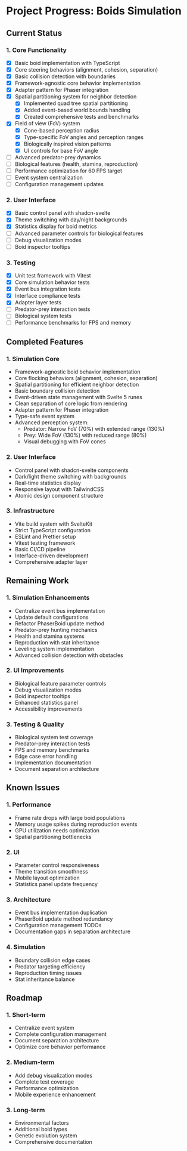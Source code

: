# Project Progress: Boids Simulation

## Current Status

### 1. Core Functionality

- [x] Basic boid implementation with TypeScript
- [x] Core steering behaviors (alignment, cohesion, separation)
- [x] Basic collision detection with boundaries
- [x] Framework-agnostic core behavior implementation
- [x] Adapter pattern for Phaser integration
- [x] Spatial partitioning system for neighbor detection
  - [x] Implemented quad tree spatial partitioning
  - [x] Added event-based world bounds handling
  - [x] Created comprehensive tests and benchmarks
- [x] Field of view (FoV) system
  - [x] Cone-based perception radius
  - [x] Type-specific FoV angles and perception ranges
  - [x] Biologically inspired vision patterns
  - [x] UI controls for base FoV angle
- [ ] Advanced predator-prey dynamics
- [ ] Biological features (health, stamina, reproduction)
- [ ] Performance optimization for 60 FPS target
- [ ] Event system centralization
- [ ] Configuration management updates

### 2. User Interface

- [x] Basic control panel with shadcn-svelte
- [x] Theme switching with day/night backgrounds
- [x] Statistics display for boid metrics
- [ ] Advanced parameter controls for biological features
- [ ] Debug visualization modes
- [ ] Boid inspector tooltips

### 3. Testing

- [x] Unit test framework with Vitest
- [x] Core simulation behavior tests
- [x] Event bus integration tests
- [x] Interface compliance tests
- [x] Adapter layer tests
- [ ] Predator-prey interaction tests
- [ ] Biological system tests
- [ ] Performance benchmarks for FPS and memory

## Completed Features

### 1. Simulation Core

- Framework-agnostic boid behavior implementation
- Core flocking behaviors (alignment, cohesion, separation)
- Spatial partitioning for efficient neighbor detection
- Basic boundary collision detection
- Event-driven state management with Svelte 5 runes
- Clean separation of core logic from rendering
- Adapter pattern for Phaser integration
- Type-safe event system
- Advanced perception system:
  - Predator: Narrow FoV (70%) with extended range (130%)
  - Prey: Wide FoV (130%) with reduced range (80%)
  - Visual debugging with FoV cones

### 2. User Interface

- Control panel with shadcn-svelte components
- Dark/light theme switching with backgrounds
- Real-time statistics display
- Responsive layout with TailwindCSS
- Atomic design component structure

### 3. Infrastructure

- Vite build system with SvelteKit
- Strict TypeScript configuration
- ESLint and Prettier setup
- Vitest testing framework
- Basic CI/CD pipeline
- Interface-driven development
- Comprehensive adapter layer

## Remaining Work

### 1. Simulation Enhancements

- Centralize event bus implementation
- Update default configurations
- Refactor PhaserBoid update method
- Predator-prey hunting mechanics
- Health and stamina systems
- Reproduction with stat inheritance
- Leveling system implementation
- Advanced collision detection with obstacles

### 2. UI Improvements

- Biological feature parameter controls
- Debug visualization modes
- Boid inspector tooltips
- Enhanced statistics panel
- Accessibility improvements

### 3. Testing & Quality

- Biological system test coverage
- Predator-prey interaction tests
- FPS and memory benchmarks
- Edge case error handling
- Implementation documentation
- Document separation architecture

## Known Issues

### 1. Performance

- Frame rate drops with large boid populations
- Memory usage spikes during reproduction events
- GPU utilization needs optimization
- Spatial partitioning bottlenecks

### 2. UI

- Parameter control responsiveness
- Theme transition smoothness
- Mobile layout optimization
- Statistics panel update frequency

### 3. Architecture

- Event bus implementation duplication
- PhaserBoid update method redundancy
- Configuration management TODOs
- Documentation gaps in separation architecture

### 4. Simulation

- Boundary collision edge cases
- Predator targeting efficiency
- Reproduction timing issues
- Stat inheritance balance

## Roadmap

### 1. Short-term

- Centralize event system
- Complete configuration management
- Document separation architecture
- Optimize core behavior performance

### 2. Medium-term

- Add debug visualization modes
- Complete test coverage
- Performance optimization
- Mobile experience enhancement

### 3. Long-term

- Environmental factors
- Additional boid types
- Genetic evolution system
- Comprehensive documentation

